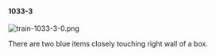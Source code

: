#### 1033-3
![train-1033-3-0.png](https://github.com/lil-lab/nlvr/raw/master/nlvr/train/images/67/train-1033-3-0.png "train-1033-3-0.png")

There are two blue items closely touching right wall of a box.